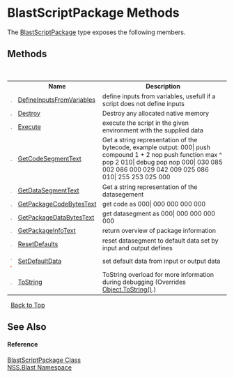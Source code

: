 # BlastScriptPackage Methods
 

The <a href="334603e0-a0de-2aaa-4007-78f5dcc5dc51">BlastScriptPackage</a> type exposes the following members.


## Methods
&nbsp;<table><tr><th></th><th>Name</th><th>Description</th></tr><tr><td>![Public method](media/pubmethod.gif "Public method")</td><td><a href="5b6aea21-bd09-a0c1-d816-d583b1dafd10">DefineInputsFromVariables</a></td><td>
define inputs from variables, usefull if a script does not define inputs</td></tr><tr><td>![Public method](media/pubmethod.gif "Public method")</td><td><a href="4f6e6842-52fd-bd32-44e0-092d427eae5c">Destroy</a></td><td>
Destroy any allocated native memory</td></tr><tr><td>![Public method](media/pubmethod.gif "Public method")</td><td><a href="efebd662-b918-d0c5-5ce8-ad98accec06c">Execute</a></td><td>
execute the script in the given environment with the supplied data</td></tr><tr><td>![Public method](media/pubmethod.gif "Public method")</td><td><a href="69baa49d-cf29-064a-e47e-bcc55f96ec0b">GetCodeSegmentText</a></td><td>
Get a string representation of the bytecode, example output: 000| push compound 1 + 2 nop push function max ^ pop 2 010| debug pop nop 000| 030 085 002 086 000 029 042 009 025 086 010| 255 253 025 000</td></tr><tr><td>![Public method](media/pubmethod.gif "Public method")</td><td><a href="b9956b5d-2d39-9a12-62f0-99df870ea810">GetDataSegmentText</a></td><td>
Get a string representation of the datasegement</td></tr><tr><td>![Public method](media/pubmethod.gif "Public method")</td><td><a href="f37327e7-5c41-94a4-c167-13e84cf48ab7">GetPackageCodeBytesText</a></td><td>
get code as 000| 000 000 000 000</td></tr><tr><td>![Public method](media/pubmethod.gif "Public method")</td><td><a href="2d990087-561e-f69b-32eb-171fdab6fe28">GetPackageDataBytesText</a></td><td>
get datasegment as 000| 000 000 000 000</td></tr><tr><td>![Public method](media/pubmethod.gif "Public method")</td><td><a href="0766aba5-5567-f835-60a4-69ed5c4225d0">GetPackageInfoText</a></td><td>
return overview of package information</td></tr><tr><td>![Public method](media/pubmethod.gif "Public method")</td><td><a href="440f8b75-1252-7b85-51e1-e57eb3442b23">ResetDefaults</a></td><td>
reset datasegment to default data set by input and output defines</td></tr><tr><td>![Public method](media/pubmethod.gif "Public method")![Static member](media/static.gif "Static member")</td><td><a href="2dcd0731-c676-f0f4-ff1b-821b71f4f772">SetDefaultData</a></td><td>
set default data from input or output data</td></tr><tr><td>![Public method](media/pubmethod.gif "Public method")</td><td><a href="cf0a5c95-66a3-7c70-eb0c-c433f2761a25">ToString</a></td><td>
ToString overload for more information during debugging
 (Overrides <a href="https://docs.microsoft.com/dotnet/api/system.object.tostring#system-object-tostring" target="_blank" rel="noopener noreferrer">Object.ToString()</a>.)</td></tr></table>&nbsp;
<a href="#blastscriptpackage-methods">Back to Top</a>

## See Also


#### Reference
<a href="334603e0-a0de-2aaa-4007-78f5dcc5dc51">BlastScriptPackage Class</a><br /><a href="88b55311-4a89-0894-e27a-e157e443c7f7">NSS.Blast Namespace</a><br />